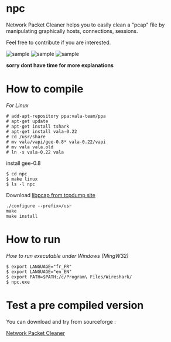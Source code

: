 npc
===

Network Packet Cleaner helps you to easily clean a "pcap" file by manipulating graphically hosts, connections, sessions.

Feel free to contribute if you are interested.

![sample](https://a.fsdn.com/con/app/proj/netpackclean/screenshots/capt2.png/182/137)
![sample](https://a.fsdn.com/con/app/proj/netpackclean/screenshots/new_feature.jpg/182/137)
![sample](https://a.fsdn.com/con/app/proj/netpackclean/screenshots/shark_nav1.jpg/182/137)

**sorry dont have time for more explanations**

How to compile
===

*For Linux*

    # add-apt-repository ppa:vala-team/ppa
    # apt-get update
    # apt-get install tshark
    # apt-get install vala-0.22
    # cd /usr/share
    # mv vala/vapi/gee-0.8* vala-0.22/vapi
    # mv vala vala.old
    # ln -s vala-0.22 vala

install gee-0.8

    $ cd npc
    $ make linux
    $ ls -l npc

Download [libpcap from tcpdump site](http://www.tcpdump.org/#latest-release)

    ./configure --prefix=/usr
    make
    make install

How to run
===

*How to run executable under Windows (MingW32)*

    $ export LANGUAGE="fr_FR"
    $ export LANGUAGE="en_EN"
    $ export PATH=$PATH;/c/Program\ Files/Wireshark/
    $ npc.exe

Test a pre compiled version
===

You can download and try from sourceforge :

[Network Packet Cleaner](https://sourceforge.net/projects/netpackclean/)